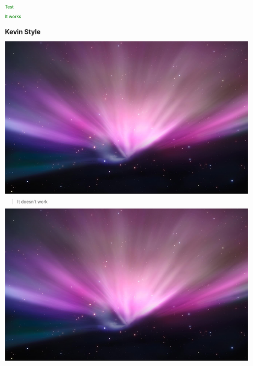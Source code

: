 Test
<style>
	body {
		min-width: 200px;
		max-width: 790px;
		margin: 0 auto;
		padding: 30px;
	}
  
  	p {
  		color: green;
  }
</style>
 <p class="test">It works</p>
  <h2>Kevin Style</h2>
	<img src="test.jpg">
 <blockquote>
 It doesn't work
 </blockquote>
 <img src="test.jpg">
